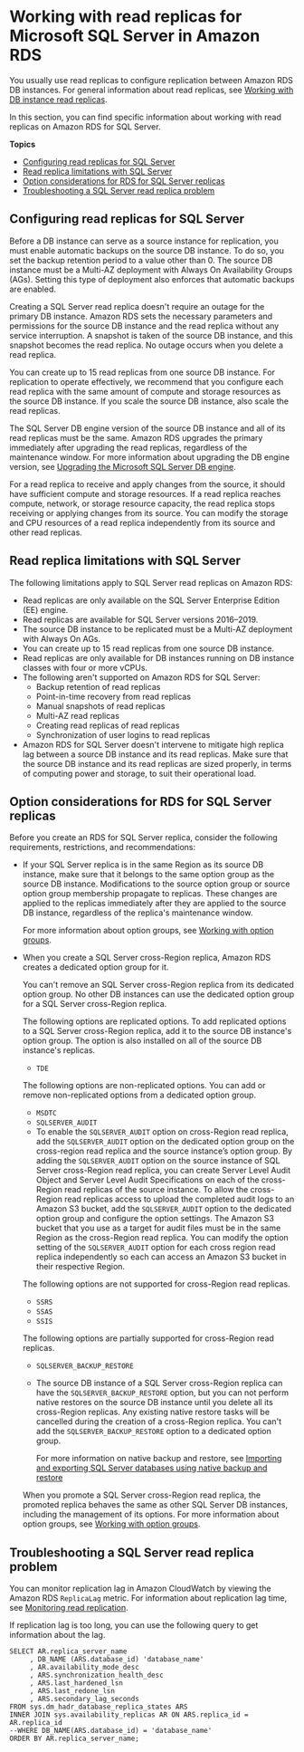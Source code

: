 # Working with read replicas for Microsoft SQL Server in Amazon RDS<a name="SQLServer.ReadReplicas"></a>

You usually use read replicas to configure replication between Amazon RDS DB instances\. For general information about read replicas, see [Working with DB instance read replicas](USER_ReadRepl.md)\. 

In this section, you can find specific information about working with read replicas on Amazon RDS for SQL Server\.

**Topics**
+ [Configuring read replicas for SQL Server](#SQLServer.ReadReplicas.Configuration)
+ [Read replica limitations with SQL Server](#SQLServer.ReadReplicas.Limitations)
+ [Option considerations for RDS for SQL Server replicas](#SQLServer.ReadReplicas.limitations.options)
+ [Troubleshooting a SQL Server read replica problem](#SQLServer.ReadReplicas.Troubleshooting)

## Configuring read replicas for SQL Server<a name="SQLServer.ReadReplicas.Configuration"></a>

Before a DB instance can serve as a source instance for replication, you must enable automatic backups on the source DB instance\. To do so, you set the backup retention period to a value other than 0\. The source DB instance must be a Multi\-AZ deployment with Always On Availability Groups \(AGs\)\. Setting this type of deployment also enforces that automatic backups are enabled\.

Creating a SQL Server read replica doesn't require an outage for the primary DB instance\. Amazon RDS sets the necessary parameters and permissions for the source DB instance and the read replica without any service interruption\. A snapshot is taken of the source DB instance, and this snapshot becomes the read replica\. No outage occurs when you delete a read replica\. 

You can create up to 15 read replicas from one source DB instance\. For replication to operate effectively, we recommend that you configure each read replica with the same amount of compute and storage resources as the source DB instance\. If you scale the source DB instance, also scale the read replicas\.

The SQL Server DB engine version of the source DB instance and all of its read replicas must be the same\. Amazon RDS upgrades the primary immediately after upgrading the read replicas, regardless of the maintenance window\. For more information about upgrading the DB engine version, see [Upgrading the Microsoft SQL Server DB engine](USER_UpgradeDBInstance.SQLServer.md)\.

For a read replica to receive and apply changes from the source, it should have sufficient compute and storage resources\. If a read replica reaches compute, network, or storage resource capacity, the read replica stops receiving or applying changes from its source\. You can modify the storage and CPU resources of a read replica independently from its source and other read replicas\. 

## Read replica limitations with SQL Server<a name="SQLServer.ReadReplicas.Limitations"></a>

The following limitations apply to SQL Server read replicas on Amazon RDS:
+ Read replicas are only available on the SQL Server Enterprise Edition \(EE\) engine\.
+ Read replicas are available for SQL Server versions 2016–2019\.
+ The source DB instance to be replicated must be a Multi\-AZ deployment with Always On AGs\.
+ You can create up to 15 read replicas from one source DB instance\.
+ Read replicas are only available for DB instances running on DB instance classes with four or more vCPUs\.
+ The following aren't supported on Amazon RDS for SQL Server:
  + Backup retention of read replicas
  + Point\-in\-time recovery from read replicas
  + Manual snapshots of read replicas
  + Multi\-AZ read replicas
  + Creating read replicas of read replicas
  + Synchronization of user logins to read replicas
+ Amazon RDS for SQL Server doesn't intervene to mitigate high replica lag between a source DB instance and its read replicas\. Make sure that the source DB instance and its read replicas are sized properly, in terms of computing power and storage, to suit their operational load\.

## Option considerations for RDS for SQL Server replicas<a name="SQLServer.ReadReplicas.limitations.options"></a>

Before you create an RDS for SQL Server replica, consider the following requirements, restrictions, and recommendations:
+ If your SQL Server replica is in the same Region as its source DB instance, make sure that it belongs to the same option group as the source DB instance\. Modifications to the source option group or source option group membership propagate to replicas\. These changes are applied to the replicas immediately after they are applied to the source DB instance, regardless of the replica's maintenance window\.

  For more information about option groups, see [Working with option groups](USER_WorkingWithOptionGroups.md)\.
+ When you create a SQL Server cross\-Region replica, Amazon RDS creates a dedicated option group for it\.

  You can't remove an SQL Server cross\-Region replica from its dedicated option group\. No other DB instances can use the dedicated option group for a SQL Server cross\-Region replica\.

  The following options are replicated options\. To add replicated options to a SQL Server cross\-Region replica, add it to the source DB instance's option group\. The option is also installed on all of the source DB instance's replicas\.
  + `TDE`

  The following options are non\-replicated options\. You can add or remove non\-replicated options from a dedicated option group\.
  + `MSDTC`
  + `SQLSERVER_AUDIT`
  + To enable the `SQLSERVER_AUDIT` option on cross\-Region read replica, add the `SQLSERVER_AUDIT` option on the dedicated option group on the cross\-region read replica and the source instance’s option group\. By adding the `SQLSERVER_AUDIT` option on the source instance of SQL Server cross\-Region read replica, you can create Server Level Audit Object and Server Level Audit Specifications on each of the cross\-Region read replicas of the source instance\. To allow the cross\-Region read replicas access to upload the completed audit logs to an Amazon S3 bucket, add the `SQLSERVER_AUDIT` option to the dedicated option group and configure the option settings\. The Amazon S3 bucket that you use as a target for audit files must be in the same Region as the cross\-Region read replica\. You can modify the option setting of the `SQLSERVER_AUDIT` option for each cross region read replica independently so each can access an Amazon S3 bucket in their respective Region\.

  The following options are not supported for cross\-Region read replicas\.
  + `SSRS`
  + `SSAS`
  + `SSIS`

  The following options are partially supported for cross\-Region read replicas\.
  + `SQLSERVER_BACKUP_RESTORE`
  + The source DB instance of a SQL Server cross\-Region replica can have the `SQLSERVER_BACKUP_RESTORE` option, but you can not perform native restores on the source DB instance until you delete all its cross\-Region replicas\. Any existing native restore tasks will be cancelled during the creation of a cross\-Region replica\. You can't add the `SQLSERVER_BACKUP_RESTORE` option to a dedicated option group\.

    For more information on native backup and restore, see [Importing and exporting SQL Server databases using native backup and restore](SQLServer.Procedural.Importing.md)

  When you promote a SQL Server cross\-Region read replica, the promoted replica behaves the same as other SQL Server DB instances, including the management of its options\. For more information about option groups, see [Working with option groups](USER_WorkingWithOptionGroups.md)\.

## Troubleshooting a SQL Server read replica problem<a name="SQLServer.ReadReplicas.Troubleshooting"></a>

You can monitor replication lag in Amazon CloudWatch by viewing the Amazon RDS `ReplicaLag` metric\. For information about replication lag time, see [Monitoring read replication](USER_ReadRepl.md#USER_ReadRepl.Monitoring)\.

If replication lag is too long, you can use the following query to get information about the lag\.

```
SELECT AR.replica_server_name
     , DB_NAME (ARS.database_id) 'database_name'
     , AR.availability_mode_desc
     , ARS.synchronization_health_desc
     , ARS.last_hardened_lsn
     , ARS.last_redone_lsn
     , ARS.secondary_lag_seconds
FROM sys.dm_hadr_database_replica_states ARS
INNER JOIN sys.availability_replicas AR ON ARS.replica_id = AR.replica_id
--WHERE DB_NAME(ARS.database_id) = 'database_name'
ORDER BY AR.replica_server_name;
```